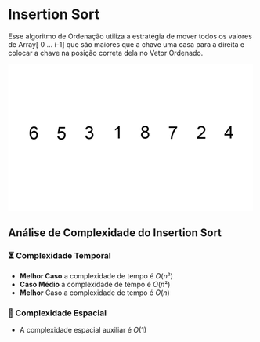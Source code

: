 # Insertion Sort

Esse algoritmo de Ordenação utiliza a estratégia de mover todos os valores de Array[ 0 ... i-1\] que são maiores que a chave uma casa para a direita e colocar a chave na posição correta dela no Vetor Ordenado.

![](https://github.com/sc-math/Sort-Algorithms/blob/main/Insertion%20Sort/gif/Insertion-sort-exemple.gif)

## Análise de Complexidade do Insertion Sort

### ⏳ Complexidade Temporal
- **Melhor Caso** a complexidade de tempo é $O(n²)$
- **Caso Médio** a complexidade de tempo é $O(n²)$
- **Melhor** Caso a complexidade de tempo é $O(n)$

### 💽 Complexidade Espacial

- A complexidade espacial auxiliar é $O(1)$
